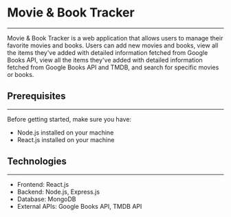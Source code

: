 # Movie & Book Tracker
***
Movie & Book Tracker is a web application that allows users to manage their favorite movies and books.
Users can add new movies and books, view all the items they've added with detailed information fetched 
from Google Books API, view all the items they've added with detailed information fetched from Google Books API and TMDB,
and search for specific movies or books.

## Prerequisites
***
Before getting started, make sure you have:
- Node.js installed on your machine
- React.js installed on your machine

## Technologies
***
- Frontend: React.js
- Backend: Node.js, Express.js
- Database: MongoDB
- External APIs: Google Books API, TMDB API



